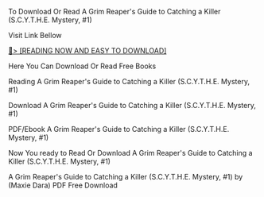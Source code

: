 To Download Or Read A Grim Reaper's Guide to Catching a Killer (S.C.Y.T.H.E. Mystery, #1)

Visit Link Bellow

<a href="https://uk.ebookarea.xyz/?book=205064752-a-grim-reaper-s-guide-to-catching-a-killer">📖&gt; [READING NOW AND EASY TO DOWNLOAD]</a>

Here You Can Download Or Read Free Books

Reading A Grim Reaper's Guide to Catching a Killer (S.C.Y.T.H.E. Mystery, #1)

Download A Grim Reaper's Guide to Catching a Killer (S.C.Y.T.H.E. Mystery, #1)

PDF/Ebook A Grim Reaper's Guide to Catching a Killer (S.C.Y.T.H.E. Mystery, #1)

Now You ready to Read Or Download A Grim Reaper's Guide to Catching a Killer (S.C.Y.T.H.E. Mystery, #1)

A Grim Reaper's Guide to Catching a Killer (S.C.Y.T.H.E. Mystery, #1) by (Maxie Dara) PDF Free Download
